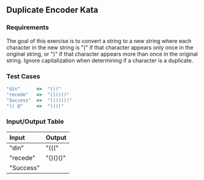 ## Duplicate Encoder Kata

### Requirements 

The goal of this exercise is to convert a string to a new string where each character in the new string is "(" if that character appears only once in the original string, or ")" if that character appears more than once in the original string. Ignore capitalization when determining if a character is a duplicate.

### Test Cases

```JavaScript
"din"      =>  "((("
"recede"   =>  "()()()"
"Success"  =>  ")())())"
"(( @"     =>  "))((" 
```

### Input/Output Table

| Input                            | Output     |
| :------------------------------- | :--------  |
| "din"               |    "((("       | 
| "recede"                  |  "()()()"         | 
| "Success"                  |  |)())())"         | 




